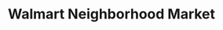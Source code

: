 ---
title: "Walmart Neighborhood Market"
url: /columbus/walmart-neighborhood-market/
shop: Supermarkt
---
